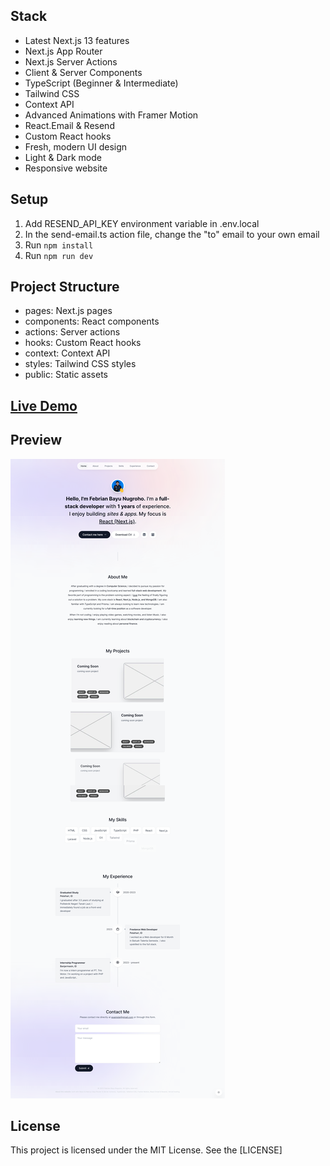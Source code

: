 ## Stack

- Latest Next.js 13 features
- Next.js App Router
- Next.js Server Actions
- Client & Server Components
- TypeScript (Beginner & Intermediate)
- Tailwind CSS
- Context API
- Advanced Animations with Framer Motion
- React.Email & Resend
- Custom React hooks
- Fresh, modern UI design
- Light & Dark mode
- Responsive website

## Setup

1. Add RESEND_API_KEY environment variable in .env.local
2. In the send-email.ts action file, change the "to" email to your own email
3. Run `npm install`
4. Run `npm run dev`

## Project Structure

- pages: Next.js pages
- components: React components
- actions: Server actions
- hooks: Custom React hooks
- context: Context API
- styles: Tailwind CSS styles
- public: Static assets

## [Live Demo](devbyfebrian.tech)

## Preview

![Preview](./public/screencapture-devbyfebrian-tech-2023-11-05-19_49_58.png)

## License

This project is licensed under the MIT License. See the [LICENSE]

